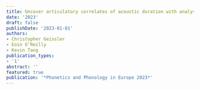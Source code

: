 ```yaml
---
title: Uncover articulatory correlates of acoustic duration with analysis-by-synthesis. The case of diphthongs
date: '2023'
draft: false
publishDate: '2023-01-01'
authors:
- Christopher Geissler
- Eoin O’Reilly
- Kevin Tang
publication_types:
- '1'
abstract: ''
featured: true
publication: '*Phonetics and Phonology in Europe 2023*'
---
```



